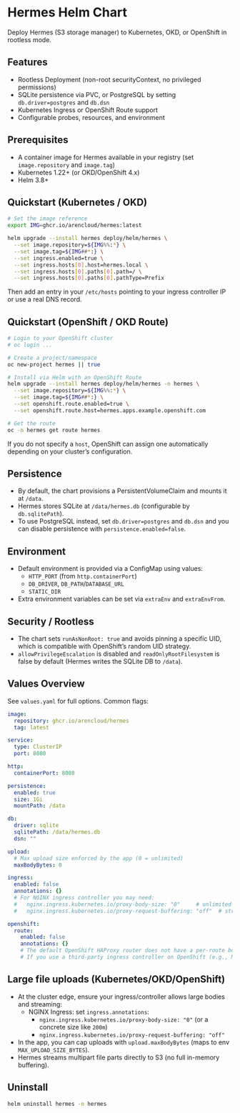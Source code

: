 # Hermes Helm Chart

Deploy Hermes (S3 storage manager) to Kubernetes, OKD, or OpenShift in rootless mode.

## Features
- Rootless Deployment (non-root securityContext, no privileged permissions)
- SQLite persistence via PVC, or PostgreSQL by setting `db.driver=postgres` and `db.dsn`
- Kubernetes Ingress or OpenShift Route support
- Configurable probes, resources, and environment

## Prerequisites
- A container image for Hermes available in your registry (set `image.repository` and `image.tag`)
- Kubernetes 1.22+ (or OKD/OpenShift 4.x)
- Helm 3.8+

## Quickstart (Kubernetes / OKD)

```bash
# Set the image reference
export IMG=ghcr.io/arencloud/hermes:latest

helm upgrade --install hermes deploy/helm/hermes \
  --set image.repository=${IMG%%:*} \
  --set image.tag=${IMG##*:} \
  --set ingress.enabled=true \
  --set ingress.hosts[0].host=hermes.local \
  --set ingress.hosts[0].paths[0].path=/ \
  --set ingress.hosts[0].paths[0].pathType=Prefix
```

Then add an entry in your `/etc/hosts` pointing to your ingress controller IP or use a real DNS record.

## Quickstart (OpenShift / OKD Route)

```bash
# Login to your OpenShift cluster
# oc login ...

# Create a project/namespace
oc new-project hermes || true

# Install via Helm with an OpenShift Route
helm upgrade --install hermes deploy/helm/hermes -n hermes \
  --set image.repository=${IMG%%:*} \
  --set image.tag=${IMG##*:} \
  --set openshift.route.enabled=true \
  --set openshift.route.host=hermes.apps.example.openshift.com

# Get the route
oc -n hermes get route hermes
```

If you do not specify a `host`, OpenShift can assign one automatically depending on your cluster’s configuration.

## Persistence
- By default, the chart provisions a PersistentVolumeClaim and mounts it at `/data`.
- Hermes stores SQLite at `/data/hermes.db` (configurable by `db.sqlitePath`).
- To use PostgreSQL instead, set `db.driver=postgres` and `db.dsn` and you can disable persistence with `persistence.enabled=false`.

## Environment
- Default environment is provided via a ConfigMap using values:
  - `HTTP_PORT` (from `http.containerPort`)
  - `DB_DRIVER`, `DB_PATH`/`DATABASE_URL`
  - `STATIC_DIR`
- Extra environment variables can be set via `extraEnv` and `extraEnvFrom`.

## Security / Rootless
- The chart sets `runAsNonRoot: true` and avoids pinning a specific UID, which is compatible with OpenShift’s random UID strategy.
- `allowPrivilegeEscalation` is disabled and `readOnlyRootFilesystem` is false by default (Hermes writes the SQLite DB to `/data`).

## Values Overview
See `values.yaml` for full options. Common flags:

```yaml
image:
  repository: ghcr.io/arencloud/hermes
  tag: latest

service:
  type: ClusterIP
  port: 8080

http:
  containerPort: 8080

persistence:
  enabled: true
  size: 1Gi
  mountPath: /data

db:
  driver: sqlite
  sqlitePath: /data/hermes.db
  dsn: ""

upload:
  # Max upload size enforced by the app (0 = unlimited)
  maxBodyBytes: 0

ingress:
  enabled: false
  annotations: {}
  # For NGINX ingress controller you may need:
  #   nginx.ingress.kubernetes.io/proxy-body-size: "0"     # unlimited
  #   nginx.ingress.kubernetes.io/proxy-request-buffering: "off"  # stream uploads

openshift:
  route:
    enabled: false
    annotations: {}
    # The default OpenShift HAProxy router does not have a per-route body size limit.
    # If you use a third-party ingress controller on OpenShift (e.g., NGINX), configure its annotations above.
```

## Large file uploads (Kubernetes/OKD/OpenShift)
- At the cluster edge, ensure your ingress/controller allows large bodies and streaming:
  - NGINX Ingress: set `ingress.annotations`:
    - `nginx.ingress.kubernetes.io/proxy-body-size: "0"` (or a concrete size like `200m`)
    - `nginx.ingress.kubernetes.io/proxy-request-buffering: "off"`
- In the app, you can cap uploads with `upload.maxBodyBytes` (maps to env `MAX_UPLOAD_SIZE_BYTES`).
- Hermes streams multipart file parts directly to S3 (no full in-memory buffering).

## Uninstall
```bash
helm uninstall hermes -n hermes
```
